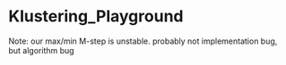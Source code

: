 # Klustering_Playground

Note: our max/min M-step is unstable.
probably not implementation bug, but algorithm bug
